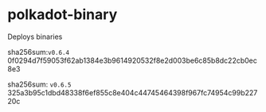# polkadot-binary
Deploys binaries

sha256sum:`v0.6.4`
0f0294d7f59053f62ab1384e3b9614920532f8e2d003be6c85b8dc22cb0ec8e3

sha256sum: `v0.6.5`
325a3b95c1dbd48338f6ef855c8e404c44745464398f967fc74954c99b22720c

